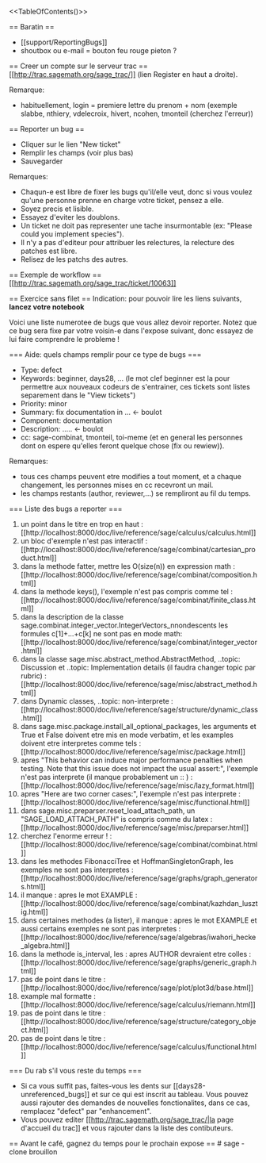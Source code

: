 <<TableOfContents()>>

== Baratin ==
  * [[support/ReportingBugs]]
  * shoutbox ou e-mail = bouton feu rouge pieton ?


== Creer un compte sur le serveur trac ==
[[http://trac.sagemath.org/sage_trac/]] (lien Register en haut a droite).

Remarque:
  * habituellement, login = premiere lettre du prenom + nom (exemple slabbe, nthiery, vdelecroix, hivert, ncohen, tmonteil (cherchez l'erreur))


== Reporter un bug ==
  * Cliquer sur le lien "New ticket"
  * Remplir les champs (voir plus bas)
  * Sauvegarder


Remarques:
  * Chaqun-e est libre de fixer les bugs qu'il/elle veut, donc si vous voulez qu'une personne prenne en charge votre ticket, pensez a elle.
  * Soyez precis et lisible.
  * Essayez d'eviter les doublons.
  * Un ticket ne doit pas representer une tache insurmontable (ex: "Please could you implement species").
  * Il n'y a pas d'editeur pour attribuer les relectures, la relecture des patches est libre.
  * Relisez de les patchs des autres.



== Exemple de workflow ==
[[http://trac.sagemath.org/sage_trac/ticket/10063]]


== Exercice sans filet ==
Indication: pour pouvoir lire les liens suivants, **lancez votre notebook**

Voici une liste numerotee de bugs que vous allez devoir reporter. Notez que ce bug sera fixe par votre voisin-e dans l'expose suivant, donc essayez de lui faire comprendre le probleme !


=== Aide: quels champs remplir pour ce type de bugs ===
  * Type: defect
  * Keywords: beginner, days28, ... (le mot clef beginner est la pour permettre aux nouveaux codeurs de s'entrainer, ces tickets sont listes separement dans le "View tickets")
  * Priority: minor
  * Summary: fix documentation in ... <- boulot
  * Component: documentation 
  * Description: ..... <- boulot
  * cc: sage-combinat, tmonteil, toi-meme (et en general les personnes dont on espere qu'elles feront quelque chose (fix ou rewiew)).

Remarques:
  * tous ces champs peuvent etre modifies a tout moment, et a chaque changement, les personnes mises en cc recevront un mail.
  * les champs restants (author, reviewer,...) se rempliront au fil du temps.


=== Liste des bugs a reporter ===
  1. un point dans le titre en trop en haut : [[http://localhost:8000/doc/live/reference/sage/calculus/calculus.html]]
  1. un bloc d'exemple n'est pas interactif : [[http://localhost:8000/doc/live/reference/sage/combinat/cartesian_product.html]] 
  1. dans la methode fatter, mettre les O(size(n)) en expression math : [[http://localhost:8000/doc/live/reference/sage/combinat/composition.html]]
  1. dans la methode keys(), l'exemple n'est pas compris comme tel : [[http://localhost:8000/doc/live/reference/sage/combinat/finite_class.html]]
  1. dans la description de la classe sage.combinat.integer_vector.IntegerVectors_nnondescents les formules c[1]+...+c[k] ne sont pas en mode math: [[http://localhost:8000/doc/live/reference/sage/combinat/integer_vector.html]]
  1. dans la classe sage.misc.abstract_method.AbstractMethod, ..topic: Discussion et ..topic: Implementation details (il faudra changer topic par rubric) : [[http://localhost:8000/doc/live/reference/sage/misc/abstract_method.html]]
  1. dans Dynamic classes, ..topic: non-interprete : [[http://localhost:8000/doc/live/reference/sage/structure/dynamic_class.html]] 
  1. dans sage.misc.package.install_all_optional_packages, les arguments et True et False doivent etre mis en mode verbatim, et les examples doivent etre interpretes comme tels : [[http://localhost:8000/doc/live/reference/sage/misc/package.html]]
  1. apres "This behavior can induce major performance penalties when testing. Note that this issue does not impact the usual assert:", l'exemple n'est pas interprete (il manque probablement un :: ) : [[http://localhost:8000/doc/live/reference/sage/misc/lazy_format.html]]
  1. apres "Here are two corner cases:", l'exemple n'est pas interprete : [[http://localhost:8000/doc/live/reference/sage/misc/functional.html]] 
  1. dans sage.misc.preparser.reset_load_attach_path, un "SAGE_LOAD_ATTACH_PATH" is compris comme du latex : [[http://localhost:8000/doc/live/reference/sage/misc/preparser.html]]
  1. cherchez l'enorme erreur ! : [[http://localhost:8000/doc/live/reference/sage/combinat/combinat.html]] 
  1. dans les methodes FibonacciTree et HoffmanSingletonGraph, les exemples ne sont pas interpretes : [[http://localhost:8000/doc/live/reference/sage/graphs/graph_generators.html]]
  1. il manque : apres le mot EXAMPLE : [[http://localhost:8000/doc/live/reference/sage/combinat/kazhdan_lusztig.html]] 
  1. dans certaines methodes (a lister), il manque : apres le mot EXAMPLE et aussi certains exemples ne sont pas interpretes : [[http://localhost:8000/doc/live/reference/sage/algebras/iwahori_hecke_algebra.html]] 
  1. dans la methode is_interval, les : apres AUTHOR devraient etre colles : [[http://localhost:8000/doc/live/reference/sage/graphs/generic_graph.html]] 
  1. pas de point dans le titre : [[http://localhost:8000/doc/live/reference/sage/plot/plot3d/base.html]]
  1. example mal formatte : [[http://localhost:8000/doc/live/reference/sage/calculus/riemann.html]] 
  1. pas de point dans le titre : [[http://localhost:8000/doc/live/reference/sage/structure/category_object.html]] 
  1. pas de point dans le titre : [[http://localhost:8000/doc/live/reference/sage/calculus/functional.html]]


=== Du rab s'il vous reste du temps ===
  * Si ca vous suffit pas, faites-vous les dents sur [[days28-unreferenced_bugs]] et sur ce qui est inscrit au tableau. Vous pouvez aussi rajouter des demandes de nouvelles fonctionalites, dans ce cas, remplacez "defect" par "enhancement".
  * Vous pouvez editer [[http://trac.sagemath.org/sage_trac/|la page d'accueil du trac]] et vous rajouter dans la liste des contibuteurs.



== Avant le café, gagnez du temps pour le prochain expose ==
# sage -clone brouillon
